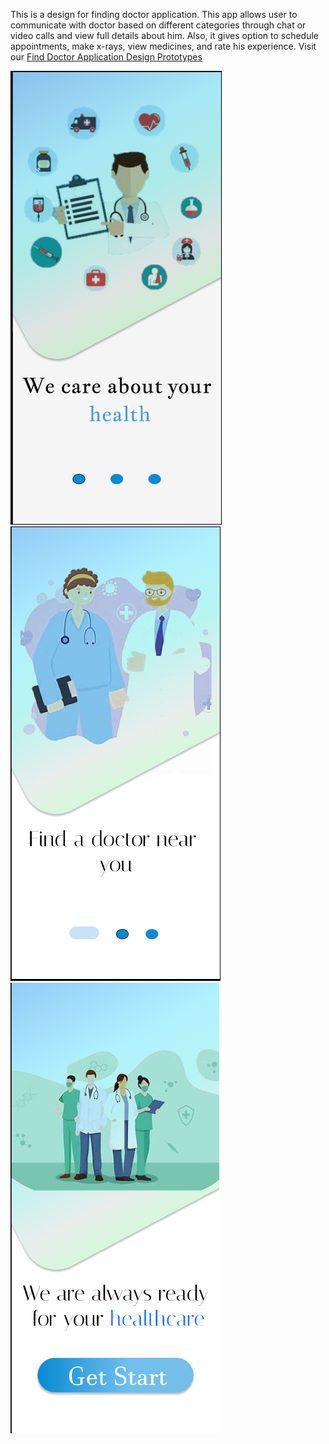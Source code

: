 This is a design for finding doctor application. This app allows user to communicate with doctor based on different categories through
chat or video calls and view full details about him. Also, it gives option to schedule appointments, make x-rays, view medicines, 
and rate his experience. 
Visit our [Find Doctor Application Design Prototypes](https://www.figma.com/proto/ng88jQdDBIXEaDPIz7Mfuu/Find-Doctor-App-Design?node-id=1-2&p=f&t=shJxlOL7i4IKEsCL-1&scaling=min-zoom&content-scaling=fixed&page-id=0%3A1)

![My Project Logo](images/image1.PNG) ![My Project Logo](images/image2.PNG) ![My Project Logo](images/image3.PNG)
